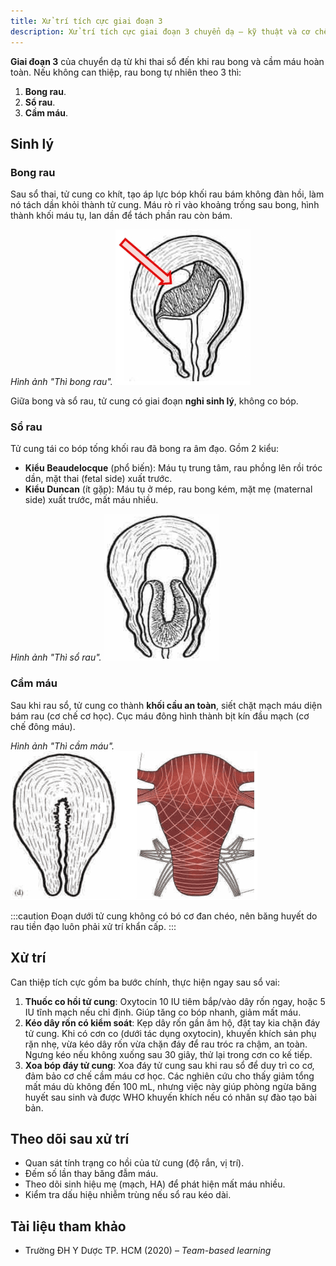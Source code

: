 ```yaml
---
title: Xử trí tích cực giai đoạn 3
description: Xử trí tích cực giai đoạn 3 chuyển dạ — kỹ thuật và cơ chế giảm mất máu sau sổ thai.
---
```


**Giai đoạn 3** của chuyển dạ từ khi thai sổ đến khi rau bong và cầm máu hoàn toàn. Nếu không can thiệp, rau bong tự nhiên theo 3 thì:

1. **Bong rau**.
2. **Sổ rau**.
3. **Cầm máu**.

## Sinh lý

### Bong rau

Sau sổ thai, tử cung co khít, tạo áp lực bóp khối rau bám không đàn hồi, làm nó tách dần khỏi thành tử cung. Máu rò rỉ vào khoảng trống sau bong, hình thành khối máu tụ, lan dần để tách phần rau còn bám.

_Hình ảnh "Thì bong rau"._
![Thì bong rau](./_images/xu-tri-tich-cuc-giai-doan-3/bong-rau.png)

Giữa bong và sổ rau, tử cung có giai đoạn **nghỉ sinh lý**, không co bóp.

### Sổ rau

Tử cung tái co bóp tống khối rau đã bong ra âm đạo. Gồm 2 kiểu:

- **Kiểu Beaudelocque** (phổ biến): Máu tụ trung tâm, rau phồng lên rồi tróc dần, mặt thai (fetal side) xuất trước.
- **Kiểu Duncan** (ít gặp): Máu tụ ở mép, rau bong kém, mặt mẹ (maternal side) xuất trước, mất máu nhiều.<br>

_Hình ảnh "Thì sổ rau"._
![Thì sổ rau](./_images/xu-tri-tich-cuc-giai-doan-3/so-rau.png)

### Cầm máu

Sau khi rau sổ, tử cung co thành **khối cầu an toàn**, siết chặt mạch máu diện bám rau (cơ chế cơ học). Cục máu đông hình thành bịt kín đầu mạch (cơ chế đông máu).

_Hình ảnh "Thì cầm máu"._
![Thì cầm máu](./_images/xu-tri-tich-cuc-giai-doan-3/cam-mau.png)

:::caution
Đoạn dưới tử cung không có bó cơ đan chéo, nên băng huyết do rau tiền đạo luôn phải xử trí khẩn cấp.
:::

## Xử trí

Can thiệp tích cực gồm ba bước chính, thực hiện ngay sau sổ vai:

1. **Thuốc co hồi tử cung**: Oxytocin 10 IU tiêm bắp/vào dây rốn ngay, hoặc 5 IU tĩnh mạch nếu chỉ định. Giúp tăng co bóp nhanh, giảm mất máu.
2. **Kéo dây rốn có kiểm soát**: Kẹp dây rốn gần âm hộ, đặt tay kia chặn đáy tử cung. Khi có cơn co (dưới tác dụng oxytocin), khuyến khích sản phụ rặn nhẹ, vừa kéo dây rốn vừa chặn đáy để rau tróc ra chậm, an toàn. Ngưng kéo nếu không xuống sau 30 giây, thử lại trong cơn co kế tiếp.
3. **Xoa bóp đáy tử cung**: Xoa đáy tử cung sau khi rau sổ để duy trì co cơ, đảm bảo cơ chế cầm máu cơ học. Các nghiên cứu cho thấy giảm tổng mất máu dù không đến 100 mL, nhưng việc này giúp phòng ngừa băng huyết sau sinh và được WHO khuyến khích nếu có nhân sự đào tạo bài bản.

## Theo dõi sau xử trí

- Quan sát tính trạng co hồi của tử cung (độ rắn, vị trí).
- Đếm số lần thay băng đẫm máu.
- Theo dõi sinh hiệu mẹ (mạch, HA) để phát hiện mất máu nhiều.
- Kiểm tra dấu hiệu nhiễm trùng nếu sổ rau kéo dài.

## Tài liệu tham khảo

- Trường ĐH Y Dược TP. HCM (2020) – _Team-based learning_
